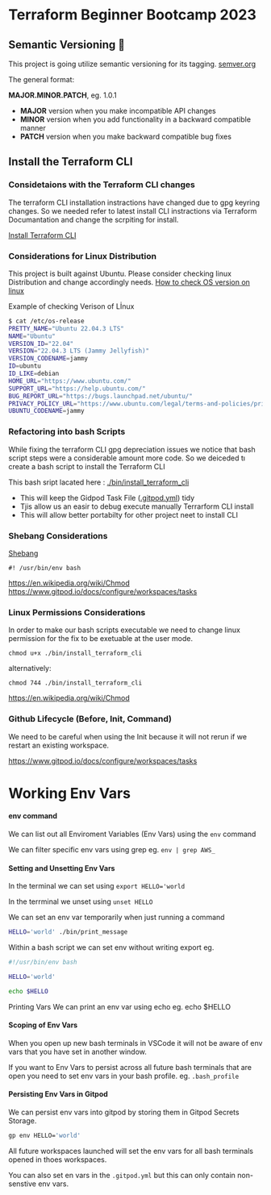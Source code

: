 # Terraform Beginner Bootcamp 2023

## Semantic Versioning :mage:

This project is going utilize semantic versioning for its tagging.
[semver.org](https://semver.org/)

The general format:

 **MAJOR.MINOR.PATCH**, eg. 1.0.1

- **MAJOR** version when you make incompatible API changes
- **MINOR** version when you add functionality in a backward compatible manner
- **PATCH** version when you make backward compatible bug fixes

## Install the Terraform CLI

### Considetaions with the Terraform CLI changes
The terraform CLI installation instractions have changed due to gpg keyring changes. So we needed refer to latest install CLI instractions via Terraform Documantation and change the scrpiting for install. 

[Install Terraform CLI](https://developer.hashicorp.com/terraform/tutorials/aws-get-started/install-cli)

### Considerations for Linux Distribution

This project is built against Ubuntu. Please consider checking linux Distribution and change  accordingly needs.
[How to check OS  version on linux](https://www.cyberciti.biz/faq/how-to-check-os-version-in-linux-command-line/
)

Example of checking Verison of Lİnux
```sh
$ cat /etc/os-release
PRETTY_NAME="Ubuntu 22.04.3 LTS"
NAME="Ubuntu"
VERSION_ID="22.04"
VERSION="22.04.3 LTS (Jammy Jellyfish)"
VERSION_CODENAME=jammy
ID=ubuntu
ID_LIKE=debian
HOME_URL="https://www.ubuntu.com/"
SUPPORT_URL="https://help.ubuntu.com/"
BUG_REPORT_URL="https://bugs.launchpad.net/ubuntu/"
PRIVACY_POLICY_URL="https://www.ubuntu.com/legal/terms-and-policies/privacy-policy"
UBUNTU_CODENAME=jammy
``` 

### Refactoring into bash Scripts

While fixing the terraform CLI gpg depreciation  issues we notice that bash script steps were a considerable amount more code. So we deiceded tı create a bash script to install the Terraform CLI 

This bash sript lacated here : [./bin/install_terraform_cli](./bin/install_terraform_cli)

- This will keep the Gidpod Task File ([.gitpod.yml](.gitpod.yml)) tidy
- Tjis allow us an easir to debug execute manually Terrarform CLI install
- This will allow better portabilty for other project neet to install CLI

### Shebang Considerations
[Shebang](https://en.wikipedia.org/wiki/Shebang_(Unix))

``` 
#! /usr/bin/env bash
``` 

https://en.wikipedia.org/wiki/Chmod
https://www.gitpod.io/docs/configure/workspaces/tasks

### Linux Permissions Considerations
In order to make our bash scripts executable we need to change linux permission for the fix to be exetuable at the user mode.
``` 
chmod u+x ./bin/install_terraform_cli
``` 
alternatively:

``` 
chmod 744 ./bin/install_terraform_cli
``` 
https://en.wikipedia.org/wiki/Chmod

### Github Lifecycle (Before, Init, Command)
We need to be careful when using the Init because it will not rerun if we restart an existing workspace.

https://www.gitpod.io/docs/configure/workspaces/tasks


# Working Env Vars

#### env command
We can list out all Enviroment Variables (Env Vars) using the `env` command

We can filter specific env vars using grep eg. `env | grep AWS_`

#### Setting and Unsetting Env Vars
In the terminal we can set using `export HELLO='world`

In the terrminal we unset using `unset HELLO`

We can set an env var temporarily when just running a command

```sh
HELLO='world' ./bin/print_message
```
Within a bash script we can set env without writing export eg.

```sh
#!/usr/bin/env bash

HELLO='world'

echo $HELLO
```

Printing Vars
We can print an env var using echo eg. echo $HELLO

#### Scoping of Env Vars
When you open up new bash terminals in VSCode it will not be aware of env vars that you have set in another window.

If you want to Env Vars to persist across all future bash terminals that are open you need to set env vars in your bash profile. eg. `.bash_profile`

#### Persisting Env Vars in Gitpod
We can persist env vars into gitpod by storing them in Gitpod Secrets Storage.

```sh
gp env HELLO='world'
```

All future workspaces launched will set the env vars for all bash terminals opened in thoes workspaces.

You can also set en vars in the `.gitpod.yml` but this can only contain non-senstive env vars.